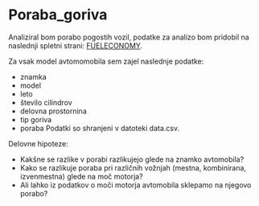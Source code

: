 # Poraba_goriva

Analiziral bom porabo pogostih vozil, podatke za analizo bom pridobil na naslednji spletni strani: 
[FUELECONOMY](https://fueleconomy.gov/).

Za vsak model avtomomobila sem zajel naslednje podatke:
- znamka
- model
- leto
- število cilindrov
- delovna prostornina
- tip goriva
- poraba
Podatki so shranjeni v datoteki data.csv.

Delovne hipoteze:
- Kakšne se razlike v porabi razlikujejo glede na znamko avtomobila? 
- Kako se razlikuje poraba pri različnih vožnjah (mestna, kombinirana, izvenmestna) glede na moč motorja?
- Ali lahko iz podatkov o moči motorja avtomobila sklepamo na njegovo porabo?